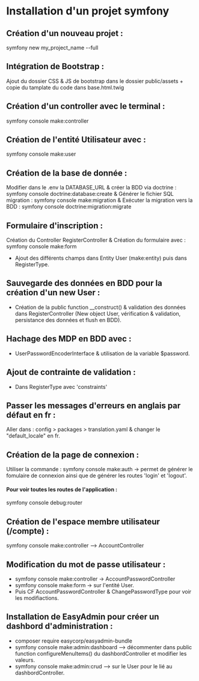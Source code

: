 # Installation d'un projet symfony

## Création d'un nouveau projet : 
symfony new my_project_name --full

## Intégration de Bootstrap :
Ajout du dossier CSS & JS de bootstrap dans le dossier public/assets + copie du tamplate du code dans base.html.twig 

## Création d'un controller avec le terminal :
symfony console make:controller

## Création de l'entité Utilisateur avec : 
symfony console make:user

## Création de la base de donnée : 
Modifier dans le .env la DATABASE_URL 
& 
créer la BDD via doctrine :
symfony console doctrine:database:create
&
Générer le fichier SQL migration :
symfony console make:migration
&
Exécuter la migration vers la BDD :
symfony console doctrine:migration:migrate

## Formulaire d'inscription : 
Création du Controller RegisterController 
&
Création du formulaire avec : symfony console make:form
+ Ajout des différents champs dans Entity User (make:entity) puis dans RegisterType.

## Sauvegarde des données en BDD pour la création d'un new User :
- Création de la public function __construct() & validation des données dans RegisterController (New object User, vérification & validation, persistance des données et flush en BDD).

## Hachage des MDP en BDD avec :
- UserPasswordEncoderInterface & utilisation de la variable $password.

## Ajout de contrainte de validation : 
- Dans RegisterType avec 'constraints'

## Passer les messages d'erreurs en anglais par défaut en fr :
Aller dans : config > packages > translation.yaml & changer le "default_locale" en fr.

## Création de la page de connexion : 
Utiliser la commande : symfony console make:auth -> permet de générer le fomulaire de connexion ainsi que de générer les routes 'login' et 'logout'.

#### Pour voir toutes les routes de l'application : 
symfony console debug:router

## Création de l'espace membre utilisateur (/compte) : 
symfony console make:controller --> AccountController

## Modification du mot de passe utilisateur : 
- symfony console make:controller -> AccountPasswordController
- symfony console make:form -> sur l'entité User.
- Puis CF AccountPasswordController & ChangePasswordType pour voir les modifiactions.

## Installation de EasyAdmin pour créer un dashbord d'administration : 
-  composer require easycorp/easyadmin-bundle
- symfony console make:admin:dashboard --> décommenter dans public function configureMenuItems() du dashbordController et modifier les valeurs.
- symfony console make:admin:crud --> sur le User pour le lié au dashbordController.